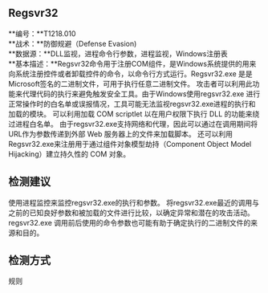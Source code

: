 ## Regsvr32  
**编号：**T1218.010  
**战术：**防御规避（Defense Evasion)  
**数据源：**DLL监视，进程命令行参数，进程监视，Windows注册表  
**基本描述：**Regsvr32命令用于注册COM组件，是Windows系统提供的用来向系统注册控件或者卸载控件的命令，以命令行方式运行。Regsvr32.exe 是是Microsoft签名的二进制文件，可用于执行任意二进制文件。
攻击者可以利用此功能来代理代码的执行来避免触发安全工具。由于Windows使用regsvr32.exe 进行正常操作时的白名单或误报情况，工具可能无法监视regsvr32.exe进程的执行和加载的模块。
可以利用加载 COM scriptlet 以在用户权限下执行 DLL 的功能来绕过进程白名单。
由于regsvr32.exe支持网络和代理，因此可以通过在调用期间将URL作为参数传递到外部 Web 服务器上的文件来加载脚本。
还可以利用 Regsvr32.exe来注册用于通过组件对象模型劫持（Component Object Model Hijacking）建立持久性的 COM 对象。
  
## 检测建议  
使用进程监控来监控regsvr32.exe的执行和参数。 
将regsvr32.exe最近的调用与之前的已知良好参数和被加载的文件进行比较，以确定异常和潜在的攻击活动。 regsvr32.exe 调用前后使用的命令参数也可能有助于确定执行的二进制文件的来源和目的。  
## 检测方式  
规则